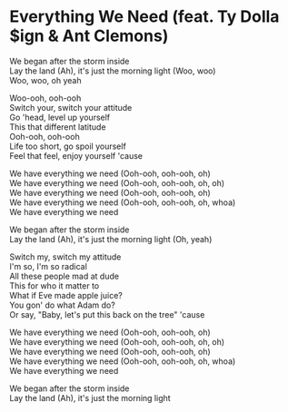 # Everything We Need (feat. Ty Dolla $ign & Ant Clemons)

We began after the storm inside  
Lay the land (Ah), it's just the morning light (Woo, woo)  
Woo, woo, oh yeah  

Woo-ooh, ooh-ooh  
Switch your, switch your attitude  
Go 'head, level up yourself  
This that different latitude  
Ooh-ooh, ooh-ooh  
Life too short, go spoil yourself  
Feel that feel, enjoy yourself 'cause  

We have everything we need (Ooh-ooh, ooh-ooh, oh)  
We have everything we need (Ooh-ooh, ooh-ooh, oh, oh)  
We have everything we need (Ooh-ooh, ooh-ooh, oh)  
We have everything we need (Ooh-ooh, ooh-ooh, oh, whoa)  
We have everything we need  

We began after the storm inside  
Lay the land (Ah), it's just the morning light (Oh, yeah)  

Switch my, switch my attitude  
I'm so, I'm so radical  
All these people mad at dude  
This for who it matter to  
What if Eve made apple juice?  
You gon' do what Adam do?  
Or say, "Baby, let's put this back on the tree" 'cause  

We have everything we need (Ooh-ooh, ooh-ooh, oh)  
We have everything we need (Ooh-ooh, ooh-ooh, oh, oh)  
We have everything we need (Ooh-ooh, ooh-ooh, oh)  
We have everything we need (Ooh-ooh, ooh-ooh, oh, whoa)  
We have everything we need  

We began after the storm inside  
Lay the land (Ah), it's just the morning light
